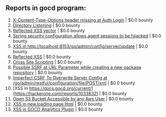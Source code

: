 ## Reports in gocd program:
1. [X-Content-Type-Options header missing at Auth Login](https://hackerone.com/reports/151786) | $0.0 bounty
2. [Directory Listening](https://hackerone.com/reports/151772) | $0.0 bounty
3. [Reflected XSS vector](https://hackerone.com/reports/190247) | $0.0 bounty
4. [Spring security configuration allows agent sessions to be hijacked](https://hackerone.com/reports/241244) | $0.0 bounty
5. [XSS in http://localhost:8153/go/admin/config/server/update](https://hackerone.com/reports/151634) | $0.0 bounty
6. [Reflected XSS](https://hackerone.com/reports/151779) | $0.0 bounty
7. [Cross Site Scripting](https://hackerone.com/reports/151678) | $0.0 bounty
8. [Possible SSRF at URL Parameter while creating a new package repository](https://hackerone.com/reports/151680) | $0.0 bounty
9. [Imperfect CSRF To Overwrite Server Config at /go/admin/restful/configuration/file/POST/xml](https://hackerone.com/reports/240048) | $0.0 bounty
10. [XSS In https://docs.gocd.org/current/](https://hackerone.com/reports/1033832) | $0.0 bounty
11. [Open S3 Bucket Accessible by any Aws User](https://hackerone.com/reports/1654145) | $0.0 bounty
12. [XSS in new.loading.page.html](https://hackerone.com/reports/2419227) | $0.0 bounty
13. [XSS in GOCD Analytics Plugin](https://hackerone.com/reports/2433634) | $0.0 bounty